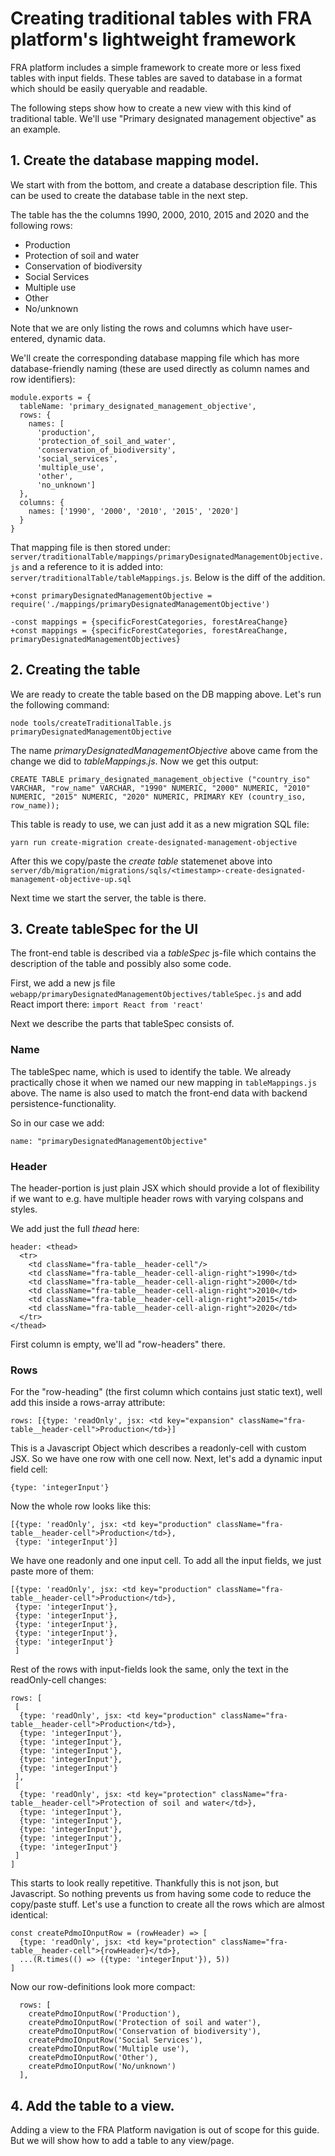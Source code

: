 # Creating traditional tables with FRA platform's lightweight framework

FRA platform includes a simple framework to create more or less fixed
tables with input fields. These tables are saved to database in a
format which should be easily queryable and readable.

The following steps show how to create a new view with this kind of
traditional table. We'll use "Primary designated management objective"
as an example.

## 1. Create the database mapping model.

We start with from the bottom, and create a database description
file. This can be used to create the database table in the next
step.

The table has the the columns 1990, 2000, 2010, 2015 and 2020 and the
following rows:

* Production
* Protection of soil and water
* Conservation of biodiversity
* Social Services
* Multiple use
* Other
* No/unknown

Note that we are only listing the rows and columns which have
user-entered, dynamic data.

We'll create the corresponding database mapping file which has more
database-friendly naming (these are used directly as column names and
row identifiers):

```
module.exports = {
  tableName: 'primary_designated_management_objective',
  rows: {
    names: [
      'production',
      'protection_of_soil_and_water',
      'conservation_of_biodiversity',
      'social_services',
      'multiple_use',
      'other',
      'no_unknown']
  },
  columns: {
    names: ['1990', '2000', '2010', '2015', '2020']
  }
}

```

That mapping file is then stored under:
`server/traditionalTable/mappings/primaryDesignatedManagementObjective.js`
and a reference to it is added into:
`server/traditionalTable/tableMappings.js`. Below is the diff of the addition.

```
+const primaryDesignatedManagementObjective = require('./mappings/primaryDesignatedManagementObjective')

-const mappings = {specificForestCategories, forestAreaChange}
+const mappings = {specificForestCategories, forestAreaChange, primaryDesignatedManagementObjectives}

```

## 2. Creating the table

We are ready to create the table based on the DB mapping above. Let's
run the following command:

```
node tools/createTraditionalTable.js primaryDesignatedManagementObjective
```

The name *primaryDesignatedManagementObjective* above came from the
change we did to *tableMappings.js*. Now we get this output:

```
CREATE TABLE primary_designated_management_objective ("country_iso" VARCHAR, "row_name" VARCHAR, "1990" NUMERIC, "2000" NUMERIC, "2010" NUMERIC, "2015" NUMERIC, "2020" NUMERIC, PRIMARY KEY (country_iso, row_name));

```

This table is ready to use, we can just add it as a new migration SQL
file:

```
yarn run create-migration create-designated-management-objective
```

After this we copy/paste the _create table_ statemenet above into
`server/db/migration/migrations/sqls/<timestamp>-create-designated-management-objective-up.sql`

Next time we start the server, the table is there.

## 3. Create tableSpec for the UI

The front-end table is described via a *tableSpec* js-file which
contains the description of the table and possibly also some code. 

First, we add a new js file
`webapp/primaryDesignatedManagementObjectives/tableSpec.js` and add
React import there: `import React from 'react'`

Next we describe the parts that tableSpec consists of.

### Name

The tableSpec name, which is used to identify the table. We already
practically chose it when we named our new mapping in
`tableMappings.js` above. The name is also used to match the front-end
data with backend persistence-functionality.

So in our case we add:

```name: "primaryDesignatedManagementObjective"```

### Header

The header-portion is just plain JSX which should provide a lot of
flexibility if we want to e.g. have multiple header rows with varying
colspans and styles.

We add just the full *thead* here:

```
header: <thead>
  <tr>
    <td className="fra-table__header-cell"/>
    <td className="fra-table__header-cell-align-right">1990</td>
    <td className="fra-table__header-cell-align-right">2000</td>
    <td className="fra-table__header-cell-align-right">2010</td>
    <td className="fra-table__header-cell-align-right">2015</td>
    <td className="fra-table__header-cell-align-right">2020</td>
  </tr>
</thead>
```

First column is empty, we'll ad "row-headers" there.

### Rows

For the "row-heading" (the first column which contains just static
text), well add this inside a rows-array attribute:

```
rows: [{type: 'readOnly', jsx: <td key="expansion" className="fra-table__header-cell">Production</td>}]

```

This is a Javascript Object which describes a readonly-cell with
custom JSX. So we have one row with one cell now. Next, let's add a
dynamic input field cell:

```
{type: 'integerInput'}
```

Now the whole row looks like this:

```
[{type: 'readOnly', jsx: <td key="production" className="fra-table__header-cell">Production</td>},
 {type: 'integerInput'}]
```

We have one readonly and one input cell. To add all the input fields,
we just paste more of them:

```
[{type: 'readOnly', jsx: <td key="production" className="fra-table__header-cell">Production</td>},
 {type: 'integerInput'},
 {type: 'integerInput'},
 {type: 'integerInput'},
 {type: 'integerInput'},
 {type: 'integerInput'}
 ]
```

Rest of the rows with input-fields look the same, only the text
in the readOnly-cell changes:


```
rows: [
 [
  {type: 'readOnly', jsx: <td key="production" className="fra-table__header-cell">Production</td>},
  {type: 'integerInput'},
  {type: 'integerInput'},
  {type: 'integerInput'},
  {type: 'integerInput'},
  {type: 'integerInput'}
 ],
 [
  {type: 'readOnly', jsx: <td key="protection" className="fra-table__header-cell">Protection of soil and water</td>},
  {type: 'integerInput'},
  {type: 'integerInput'},
  {type: 'integerInput'},
  {type: 'integerInput'},
  {type: 'integerInput'}
 ]
]
```

This starts to look really repetitive. Thankfully this is not json,
but Javascript. So nothing prevents us from having some code to reduce
the copy/paste stuff. Let's use a function to create
all the rows which are almost identical:

```
const createPdmoIOnputRow = (rowHeader) => [
  {type: 'readOnly', jsx: <td key="protection" className="fra-table__header-cell">{rowHeader}</td>},
  ...(R.times(() => ({type: 'integerInput'}), 5))
]
```

Now our row-definitions look more compact:

```
  rows: [
    createPdmoIOnputRow('Production'),
    createPdmoIOnputRow('Protection of soil and water'),
    createPdmoIOnputRow('Conservation of biodiversity'),
    createPdmoIOnputRow('Social Services'),
    createPdmoIOnputRow('Multiple use'),
    createPdmoIOnputRow('Other'),
    createPdmoIOnputRow('No/unknown')
  ],

```

## 4. Add the table to a view.

Adding a view to the FRA Platform navigation is out of scope for this
guide. But we will show how to add a table to any view/page.

